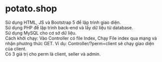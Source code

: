 # potato.shop
Sử dụng HTML, JS và Bootstrap 5 để lập trình giao diện.\
Sử dụng PHP để lập trình back-end và lấy dữ liệu từ database.\
Sử dụng MySQL cho cơ sở dữ liệu.\
Cách khởi chạy: Vào Controller có file Index, Chạy File index qua mạng và nhận phương thức GET. Ví dụ: Controller/?perm=client sẽ chạy giao diện của client.\
Có 3 giá trị cho perm là client, seller và admin. 
 
